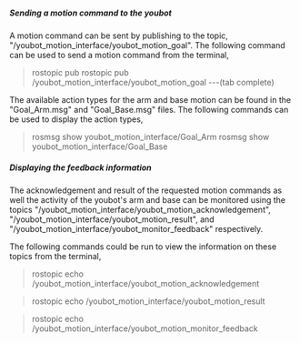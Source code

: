 ##### Sending a motion command to the youbot

A motion command can be sent by publishing to the topic, "/youbot_motion_interface/youbot_motion_goal". The following command can be used to send a motion command from the terminal,

>rostopic pub rostopic pub /youbot_motion_interface/youbot_motion_goal   ---(tab complete)

The available action types for the arm and base motion can be found in the "Goal_Arm.msg" and "Goal_Base.msg" files. The following commands can be used to display the action types,

>rosmsg show youbot_motion_interface/Goal_Arm
>rosmsg show youbot_motion_interface/Goal_Base

##### Displaying the feedback information

The acknowledgement and result of the requested motion commands as well the activity of the youbot's arm and base can be monitored using the topics "/youbot_motion_interface/youbot_motion_acknowledgement", "/youbot_motion_interface/youbot_motion_result", and "/youbot_motion_interface/youbot_monitor_feedback" respectively.

The following commands could be run to view the information on these topics from the terminal,

>rostopic echo /youbot_motion_interface/youbot_motion_acknowledgement

>rostopic echo /youbot_motion_interface/youbot_motion_result

>rostopic echo /youbot_motion_interface/youbot_motion_monitor_feedback




